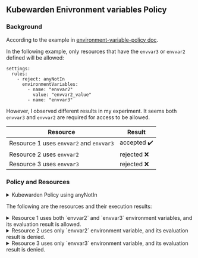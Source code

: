## Kubewarden Enivronment variables Policy

### Background

According to the example in [environment-variable-policy doc](https://github.com/kubewarden/environment-variable-policy?tab=readme-ov-file#examples).  

In the following example, only resources that have the `envvar3` or `envvar2` defined will be allowed:
```
settings:
  rules:
    - reject: anyNotIn
      environmentVariables:
        - name: "envvar2"
          value: "envvar2_value"
        - name: "envvar3"
```

However, I observed different results in my experiment. It seems both `envvar3` and `envvar2` are required for access to be allowed.

| Resource    | Result                                    |
| ---------- | ---------------------------------------------- |
| Resource 1 uses `envvar2` and `envvar3` | accepted ✔️              |
| Resource 2 uses `envvar2`   | rejected ❌ |
| Resource 3 uses `envvar3` |rejected ❌ |

### Policy and Resources

<details><summary>Kubewarden Policy using anyNotIn</summary>

```
neuvector@ubuntu2204-F:~/kubewarden/test_env$ kubectl get cap
NAME   POLICY SERVER   MUTATING   BACKGROUNDAUDIT   MODE      OBSERVED MODE   STATUS   AGE
env1   default         false      true              protect   protect         active   8m18s

neuvector@ubuntu2204-F:~/kubewarden/test_env$ kubectl get cap env1 -oyaml
apiVersion: policies.kubewarden.io/v1
kind: ClusterAdmissionPolicy
metadata:
  ....
spec:
  backgroundAudit: true
  mode: protect
  module: ghcr.io/kubewarden/policies/environment-variable-policy:v0.1.7
  mutating: false
  policyServer: default
  rules:
     ...
  settings:
    rules:
    - environmentVariables:
      - name: envvar2
        value: envvar2_value
      - name: envvar3
      reject: anyNotIn
  timeoutSeconds: 10
```
</details>

The following are the resources and their execution results:

<details><summary>Resource 1 uses both `envvar2` and `envvar3` environment variables, and its evaluation result is allowed.</summary>

```
# resource using both envvar2 and envvar3
neuvector@ubuntu2204-F:~/kubewarden/test_env$ cat 1_deploy-env.yaml
apiVersion: apps/v1
kind: Deployment
metadata:
    ...
spec:
  template:
    spec:
      containers:
      - image: nginx
        name: nginx
        env:
        - name: envvar2
          value: envvar2_value
        - name: envvar3
          value: aaaaaa
status: {}

# deploy -> allowed
neuvector@ubuntu2204-F:~/kubewarden/test_env$ kubectl apply -f 1_deploy-env.yaml
deployment.apps/my-dep created
```
</details>


<details><summary>Resource 2 uses only `envvar2` environment variable, and its evaluation result is denied.</summary>

```
# resource using envvar2
neuvector@ubuntu2204-F:~/kubewarden/test_env$ cat 1_deploy-env.yaml
apiVersion: apps/v1
kind: Deployment
metadata:
    ...
spec:
  template:
    spec:
      containers:
      - image: nginx
        name: nginx
        env:
        - name: envvar2
          value: envvar2_value
status: {}

# deploy -> denied
neuvector@ubuntu2204-F:~/kubewarden/test_env$ kubectl apply -f 1_deploy-env.yaml
Error from server: error when creating "1_deploy-env.yaml": admission webhook "clusterwide-env1.kubewarden.admission" denied the request: Resource should define at least one of the environment variables from the rule. Invalid environment variables found: envvar3
```
</details>

<details><summary>Resource 3 uses only `envvar3` environment variable, and its evaluation result is denied.</summary>

```
# resource using envvar3
neuvector@ubuntu2204-F:~/kubewarden/test_env$ cat 1_deploy-env.yaml
apiVersion: apps/v1
kind: Deployment
metadata:
    ...
spec:
    ...
  template:
    spec:
      containers:
      - image: nginx
        name: nginx
        env:
        - name: envvar3
          value: envvar3_value
status: {}

# deploy -> denied
neuvector@ubuntu2204-F:~/kubewarden/test_env$ kubectl apply -f 1_deploy-env.yaml
Error from server: error when creating "1_deploy-env.yaml": admission webhook "clusterwide-env1.kubewarden.admission" denied the request: Resource should define at least one of the environment variables from the rule. Invalid environment variables found: envvar2
```
</details>
